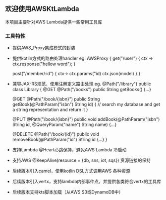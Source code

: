 ## 欢迎使用AWSKtLambda

本项目主要针对AWS Lambda提供一些常用工具库

### 工具特性

 - 提供AWS_Proxy集成模式的封装
 - 提供kotlin方式的路由处理handler
 eg. 
 AWSProxy {
   get("/user") { ctx ->
      ctx.response("hellow word");
   }
   
   post("/member/:id") { ctx->
      ctx.params("id)
      ctx.json(model)
   }
 }
 - 兼容JAX-RS规范，使用注解定义路由处理
eg.
@Path("/library")
public class Library {
   @GET
   @Path("/books")
   public String getBooks() {...}

   @GET
   @Path("/book/{isbn}")
   public String getBook(@PathParam("isbn") String id) {
      // search my database and get a string representation and return it
   }

   @PUT
   @Path("/book/{isbn}")
   public void addBook(@PathParam("isbn") String id, @QueryParam("name") String name) {...}
   
   @DELETE
   @Path("/book/{id}")
   public void removeBook(@PathParam("id") String id {...}
}
- 支持Lambda @Heart心跳保持，避免AWS Lambda 冷启动
- 支持AWS @KeepAlive(resource = {db, sns, iot, sqs}) 资源链接的保持
- 后续版本引入camel，使用kotlin DSL方式调用AWS 各种资源
- 后续版本引入vertx，支持lambda内部事件点，并提供各类符合vertx的工具库
- 后续版本支持kts脚本加载（从AWS S3或DynamoDB中）
